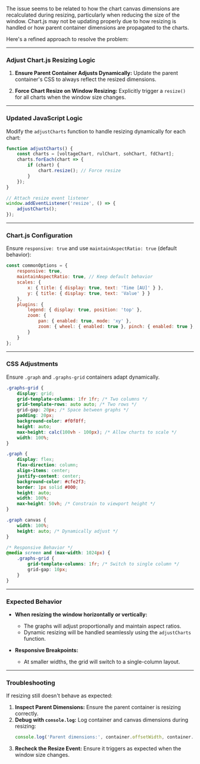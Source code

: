 The issue seems to be related to how the chart canvas dimensions are recalculated during resizing, particularly when reducing the size of the window. Chart.js may not be updating properly due to how resizing is handled or how parent container dimensions are propagated to the charts.

Here's a refined approach to resolve the problem:

---

### Adjust Chart.js Resizing Logic

1. **Ensure Parent Container Adjusts Dynamically:**
   Update the parent container's CSS to always reflect the resized dimensions.

2. **Force Chart Resize on Window Resizing:**
   Explicitly trigger a `resize()` for all charts when the window size changes.

---

### Updated JavaScript Logic
Modify the `adjustCharts` function to handle resizing dynamically for each chart:

```javascript
function adjustCharts() {
    const charts = [voltageChart, rulChart, sohChart, fdChart];
    charts.forEach(chart => {
        if (chart) {
            chart.resize(); // Force resize
        }
    });
}

// Attach resize event listener
window.addEventListener('resize', () => {
    adjustCharts();
});
```

---

### Chart.js Configuration
Ensure `responsive: true` and use `maintainAspectRatio: true` (default behavior):

```javascript
const commonOptions = {
    responsive: true,
    maintainAspectRatio: true, // Keep default behavior
    scales: {
        x: { title: { display: true, text: 'Time [AU]' } },
        y: { title: { display: true, text: 'Value' } }
    },
    plugins: {
        legend: { display: true, position: 'top' },
        zoom: {
            pan: { enabled: true, mode: 'xy' },
            zoom: { wheel: { enabled: true }, pinch: { enabled: true }, mode: 'xy' }
        }
    }
};
```

---

### CSS Adjustments
Ensure `.graph` and `.graphs-grid` containers adapt dynamically.

```css
.graphs-grid {
    display: grid;
    grid-template-columns: 1fr 1fr; /* Two columns */
    grid-template-rows: auto auto; /* Two rows */
    grid-gap: 20px; /* Space between graphs */
    padding: 20px;
    background-color: #f0f8ff;
    height: auto;
    max-height: calc(100vh - 100px); /* Allow charts to scale */
    width: 100%;
}

.graph {
    display: flex;
    flex-direction: column;
    align-items: center;
    justify-content: center;
    background-color: #cfe2f3;
    border: 1px solid #000;
    height: auto;
    width: 100%;
    max-height: 50vh; /* Constrain to viewport height */
}

.graph canvas {
    width: 100%;
    height: auto; /* Dynamically adjust */
}

/* Responsive Behavior */
@media screen and (max-width: 1024px) {
    .graphs-grid {
        grid-template-columns: 1fr; /* Switch to single column */
        grid-gap: 10px;
    }
}
```

---

### Expected Behavior
- **When resizing the window horizontally or vertically:** 
  - The graphs will adjust proportionally and maintain aspect ratios.
  - Dynamic resizing will be handled seamlessly using the `adjustCharts` function.
  
- **Responsive Breakpoints:**
  - At smaller widths, the grid will switch to a single-column layout.

---

### Troubleshooting
If resizing still doesn't behave as expected:
1. **Inspect Parent Dimensions:** Ensure the parent container is resizing correctly.
2. **Debug with `console.log`:** Log container and canvas dimensions during resizing:
   ```javascript
   console.log('Parent dimensions:', container.offsetWidth, container.offsetHeight);
   ```
3. **Recheck the Resize Event:** Ensure it triggers as expected when the window size changes.
